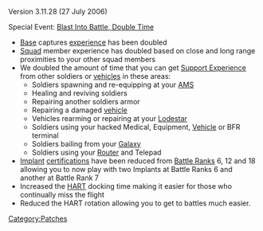 Version 3.11.28 (27 July 2006)

Special Event: [Blast Into Battle, Double
Time](Blast_Into_Battle.md,_Double_Time)

- [Base](../Facility.md) captures
  [experience](experience.md) has been doubled
- [Squad](../Squad.md) member experience has doubled based on
  close and long range proximities to your other squad members
- We doubled the amount of time that you can get [Support
  Experience](../Support_Experience_Points.md) from other
  soldiers or [vehicles](vehicle.md) in these areas:
  - Soldiers spawning and re-equipping at your
    [AMS](../Advanced_Mobile_Station.md)
  - Healing and reviving soldiers
  - Repairing another soldiers armor
  - Repairing a damaged [vehicle](vehicle.md)
  - Vehicles rearming or repairing at your
    [Lodestar](../Lodestar.md)
  - Soldiers using your hacked Medical, Equipment,
    [Vehicle](../Vehicle.md) or BFR terminal
  - Soldiers bailing from your [Galaxy](../vehicles/Galaxy.md)
  - Soldiers using your [Router](../Router.md) and Telepad
- [Implant](../Implant.md)
  [certifications](certification.md) have been reduced from
  [Battle Ranks](../Battle_Rank.md) 6, 12 and 18 allowing you to
  now play with two Implants at Battle Ranks 6 and another at Battle
  Rank 7
- Increased the [HART](../HART.md) docking time making it easier
  for those who continually miss the flight
- Reduced the HART rotation allowing you to get to battles much
  easier.

[Category:Patches](../Category:Patches.md)
